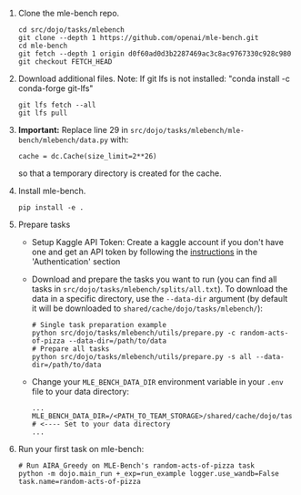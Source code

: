1. Clone the mle-bench repo.
    ```
    cd src/dojo/tasks/mlebench
    git clone --depth 1 https://github.com/openai/mle-bench.git
    cd mle-bench
    git fetch --depth 1 origin d0f60ad0d3b2287469ac3c8ac9767330c928c980
    git checkout FETCH_HEAD
    ```

2. Download additional files.
Note: If git lfs is not installed: "conda install -c conda-forge git-lfs"
    ```
    git lfs fetch --all
    git lfs pull
    ```

3. **Important:**
Replace line 29 in `src/dojo/tasks/mlebench/mle-bench/mlebench/data.py` with:
    ```
    cache = dc.Cache(size_limit=2**26)
    ```
    so that a temporary directory is created for the cache.

4. Install mle-bench.
    ```
    pip install -e .
    ```

5. Prepare tasks

    - Setup Kaggle API Token: Create a kaggle account if you don't have one and get an API token by following the [instructions](https://www.kaggle.com/docs/api) in the 'Authentication' section

    - Download and prepare the tasks you want to run (you can find all tasks in `src/dojo/tasks/mlebench/splits/all.txt`). To download the data in a specific directory, use the `--data-dir` argument (by default it will be downloaded to `shared/cache/dojo/tasks/mlebench/`):
        ```
        # Single task preparation example
        python src/dojo/tasks/mlebench/utils/prepare.py -c random-acts-of-pizza --data-dir=/path/to/data
        # Prepare all tasks
        python src/dojo/tasks/mlebench/utils/prepare.py -s all --data-dir=/path/to/data
        ```
    - Change your `MLE_BENCH_DATA_DIR` environment variable in your `.env` file to your data directory:
        ```shell
        ...
        MLE_BENCH_DATA_DIR=/<PATH_TO_TEAM_STORAGE>/shared/cache/dojo/tasks/mlebench/ # <---- Set to your data directory
        ...
        ```

6. Run your first task on mle-bench:
    ```shell
    # Run AIRA_Greedy on MLE-Bench's random-acts-of-pizza task
    python -m dojo.main_run +_exp=run_example logger.use_wandb=False task.name=random-acts-of-pizza
    ```
